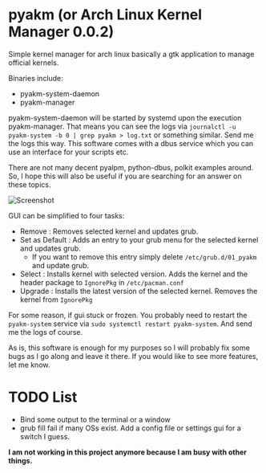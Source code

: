 # pyakm (or Arch Linux Kernel Manager 0.0.2)

Simple kernel manager for arch linux basically a gtk application to manage official kernels.

Binaries include:
* pyakm-system-daemon
* pyakm-manager

pyakm-system-daemon will be started by systemd upon the execution pyakm-manager. That means you can see the logs via `journalctl -u pyakm-system -b 0 | grep pyakm > log.txt` or something similar. Send me the logs this way. This software comes with a dbus service which you can use an interface for your scripts etc.

There are not many decent pyalpm, python-dbus, polkit examples around. So, I hope this will also be useful if you are searching for an answer on these topics.

![Screenshot](https://github.com/pssncp142/pyakm/blob/dev/screenshot.png)

GUI can be simplified to four tasks:
- Remove         : Removes selected kernel and updates grub. 
- Set as Default : Adds an entry to your grub menu for the selected kernel and updates grub.
  - If you want to remove this entry simply delete `/etc/grub.d/01_pyakm` and update grub.
- Select         : Installs kernel with selected version. Adds the kernel and the header package to `IgnorePkg` in `/etc/pacman.conf`
- Upgrade        : Installs the latest version of the selected kernel. Removes the kernel from `IgnorePkg`

For some reason, if gui stuck or frozen. You probably need to restart the `pyakm-system` service via `sudo systemctl restart pyakm-system`. And send me the logs of course.

As is, this software is enough for my purposes so I will probably fix some bugs as I go along and leave it there. If you would like to see more features, let me know.

# TODO List

  - Bind some output to the terminal or a window
  - grub fill fail if many OSs exist. Add a config file or settings gui for a switch I guess.

**I am not working in this project anymore because I am busy with other things.**
